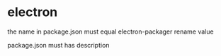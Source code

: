 # electron
the name in package.json must equal electron-packager rename value

package.json must has description